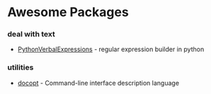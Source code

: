 # Awesome Packages

### deal with text

- [PythonVerbalExpressions](https://github.com/VerbalExpressions/PythonVerbalExpressions) - regular expression builder in python

### utilities

- [docopt](http://docopt.org/) - Command-line interface description language